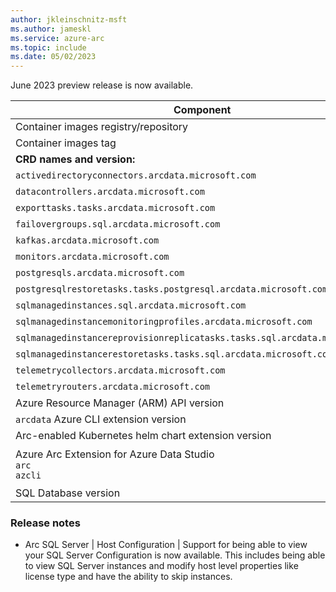 ```yaml
---
author: jkleinschnitz-msft
ms.author: jameskl
ms.service: azure-arc
ms.topic: include
ms.date: 05/02/2023
---
```

<!--

At this time, a test or preview build is not available for the next release.

-->


June 2023 preview release is now available.

|Component|Value|
|-----------|-----------|
|Container images registry/repository |`mcr.microsoft.com/arcdata/preview`|
|Container images tag |`v1.20.0_2023-06-13`|
|**CRD names and version:**| |
|`activedirectoryconnectors.arcdata.microsoft.com`| v1beta1, v1beta2, v1|
|`datacontrollers.arcdata.microsoft.com`| v1beta1, v1 through v5|
|`exporttasks.tasks.arcdata.microsoft.com`| v1beta1, v1, v2|
|`failovergroups.sql.arcdata.microsoft.com`| v1beta1, v1beta2, v1, v2|
|`kafkas.arcdata.microsoft.com`| v1beta1 through v1beta4|
|`monitors.arcdata.microsoft.com`| v1beta1, v1, v3|
|`postgresqls.arcdata.microsoft.com`| v1beta1 through v1beta6|
|`postgresqlrestoretasks.tasks.postgresql.arcdata.microsoft.com`| v1beta1|
|`sqlmanagedinstances.sql.arcdata.microsoft.com`| v1beta1, v1 through v13|
|`sqlmanagedinstancemonitoringprofiles.arcdata.microsoft.com`| v1beta1, v1beta2|
|`sqlmanagedinstancereprovisionreplicatasks.tasks.sql.arcdata.microsoft.com`| v1beta1|
|`sqlmanagedinstancerestoretasks.tasks.sql.arcdata.microsoft.com`| v1beta1, v1|
|`telemetrycollectors.arcdata.microsoft.com`| v1beta1 through v1beta5|
|`telemetryrouters.arcdata.microsoft.com`| v1beta1 through v1beta5|
|Azure Resource Manager (ARM) API version|2023-01-15-preview|
|`arcdata` Azure CLI extension version|1.5.1 ([Download](https://aka.ms/az-cli-arcdata-ext))|
|Arc-enabled Kubernetes helm chart extension version|1.20.0|
|Azure Arc Extension for Azure Data Studio<br/>`arc`<br/>`azcli`|<br/>1.8.0 ([Download](https://aka.ms/ads-arcdata-ext))</br>1.8.0 ([Download](https://aka.ms/ads-azcli-ext))|
|SQL Database version | 957 |

### Release notes

- Arc SQL Server | Host Configuration | Support for being able to view your SQL Server Configuration is now available. This includes being able to view SQL Server instances and modify host level properties like license type and have the ability to skip instances.
